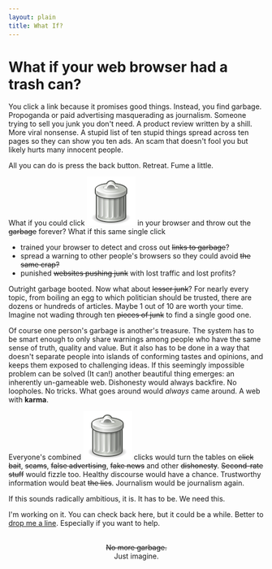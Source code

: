 ```yaml
---
layout: plain
title: What If?
---
```




# What if your web browser had a trash can?

You click a link because it promises good things. Instead, you find garbage. Propoganda or paid advertising masquerading as journalism. Someone trying to sell you junk you don't need. A product review written by a shill. More viral nonsense. A stupid list of ten stupid things spread across ten pages so they can show you ten ads. An scam that doesn't fool you but likely hurts many innocent people. 

All you can do is press the back button. Retreat. Fume a little.

What if you could click <span class="garbage-can">![a trash can](./images/garbage-can.svg)</span> in your browser and throw out the <del>garbage</del> forever? What if this same single click

- trained your browser to detect and cross out <del>links to garbage</del>?
- spread a warning to other people's browsers so they could avoid <del>the same crap<del>?
- punished <del>websites pushing junk</del> with lost traffic and lost profits?

Outright garbage booted. Now what about <del>lesser junk</del>? For nearly every topic, from boiling an egg to which politician should be trusted, there are dozens or hundreds of articles. Maybe 1 out of 10 are worth your time. Imagine not wading through ten <del>pieces of junk</del> to find a single good one.

Of course one person's garbage is another's treasure. The system has to be smart enough to only share warnings among people who have the same sense of truth, quality and value. But it also has to be done in a way that doesn't separate people into islands of conforming tastes and opinions, and keeps them exposed to challenging ideas. If this seemingly impossible problem can be solved (It can!) another beautiful thing emerges: an inherently un-gameable web. Dishonesty would always backfire. No loopholes. No tricks. What goes around would *always* came around. A web with **karma**. 

Everyone's combined <span class="garbage-can">![a trash can](./images/garbage-can.svg)</span> clicks would turn the tables on <del>click bait</del>, <del>scams</del>, <del>false advertising</del>, <del>fake news</del>  and other <del>dishonesty</del>.  <del>Second-rate stuff</del> would fizzle too. Healthy discourse would have a chance. Trustworthy information would beat <del>the lies</del>. Journalism would be journalism again. 

If this sounds radically ambitious, it is. It has to be. We need this. 

I'm working on it. You can check back here, but it could be a while. Better to [drop me a line](mailto:whatif@commonkarma.org). Especially if you want to help.

<br>

<center><del>No more garbage.</del></center>

<center>Just imagine. </center>

